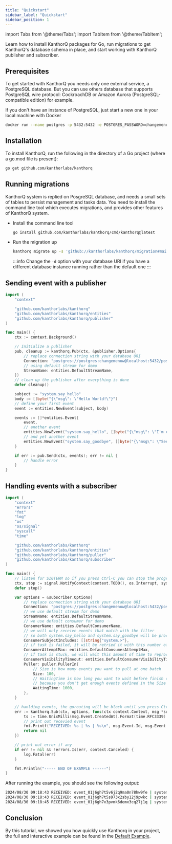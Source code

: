 ```yaml
---
title: "Quickstart"
sidebar_label: "Quickstart"
sidebar_position: 1
---
```


import Tabs from '@theme/Tabs';
import TabItem from '@theme/TabItem';

Learn how to install KanthorQ packages for Go, run migrations to get KanthorQ's database schema in place, and start working with KanthorQ publisher and subscriber.

## Prerequisites

To get started with KanthorQ you needs only one external service, a PostgreSQL database. But you can use others database that supports PostgreSQL wire protocol: CockroachDB or Amazon Aurora (PostgreSQL-compatible edition) for example.

If you don't have an instance of PostgreSQL, just start a new one in your local machine with Docker

```bash
docker run --name postgres -p 5432:5432 -e POSTGRES_PASSWORD=changemenow -d postgres:16
```

## Installation

To install KanthorQ, run the following in the directory of a Go project (where a go.mod file is present):

```bash
go get github.com/kanthorlabs/kanthorq
```

## Running migrations

KanthorQ system is replied on PosgreSQL database, and needs a small sets of tables to persist management and tasks data. You need to install the command line tool which executes migrations, and provides other features of KanthorQ system.

- Install the command line tool

  ```bash
  go install github.com/kanthorlabs/kanthorq/cmd/kanthorq@latest
  ```

- Run the migration up

  ```bash
  kanthorq migrate up -s 'github://kanthorlabs/kanthorq/migration#main' -d 'postgres://postgres:changemenow@localhost:5432/postgres?sslmode=disable'
  ```

  :::info
  Change the `-d` option with your database URI if you have a different database instance running rather than the default one
  :::

## Sending event with a publisher

```go
import (
	"context"

	"github.com/kanthorlabs/kanthorq"
	"github.com/kanthorlabs/kanthorq/entities"
	"github.com/kanthorlabs/kanthorq/publisher"
)

func main() {
	ctx := context.Background()

	// Initialize a publisher
	pub, cleanup := kanthorq.Pub(ctx, &publisher.Options{
		// replace connection string with your database URI
		Connection: "postgres://postgres:changemenow@localhost:5432/postgres?sslmode=disable",
		// using default stream for demo
		StreamName: entities.DefaultStreamName,
	})
	// clean up the publisher after everything is done
	defer cleanup()

	subject := "system.say_hello"
	body := []byte("{\"msg\": \"Hello World!\"}")
	// define your first event
	event := entities.NewEvent(subject, body)

	events := []*entities.Event{
		event,
		// another event
		entities.NewEvent("system.say_hello", []byte("{\"msg\": \"I'm comming!\"}")),
		// and yet another event
		entities.NewEvent("system.say_goodbye", []byte("{\"msg\": \"See you!!\"}")),
	}

	if err := pub.Send(ctx, events); err != nil {
		// handle error
	}
}
```

## Handling events with a subscriber

```go
import (
	"context"
	"errors"
	"fmt"
	"log"
	"os"
	"os/signal"
	"syscall"
	"time"

	"github.com/kanthorlabs/kanthorq"
	"github.com/kanthorlabs/kanthorq/entities"
	"github.com/kanthorlabs/kanthorq/puller"
	"github.com/kanthorlabs/kanthorq/subscriber"
)

func main() {
	// listen for SIGTERM so if you press Ctrl-C you can stop the program
	ctx, stop := signal.NotifyContext(context.TODO(), os.Interrupt, syscall.SIGINT, syscall.SIGTERM)
	defer stop()

	var options = &subscriber.Options{
		// replace connection string with your database URI
		Connection: "postgres://postgres:changemenow@localhost:5432/postgres?sslmode=disable",
		// we use default stream for demo
		StreamName: entities.DefaultStreamName,
		// we use default consumer for demo
		ConsumerName: entities.DefaultConsumerName,
		// we will only receive events that match with the filter
		// so both system.say_hello and system.say_goodbye will be processed
		ConsumerSubjectIncludes: []string{"system.>"},
		// if task is failed, it will be retried it with this number of times
		ConsumerAttemptMax: entities.DefaultConsumerAttemptMax,
		// if task is stuck, we will wait this amount of time to reprocess it
		ConsumerVisibilityTimeout: entities.DefaultConsumerVisibilityTimeout,
		Puller: puller.PullerIn{
			// Size is how many events you want to pull at one batch
			Size: 100,
			// WaitingTime is how long you want to wait before finish current batch
			// because you don't get enough events defined in the Size attribute
			WaitingTime: 1000,
		},
	}

	// hanlding events, the gorouting will be block until you press Ctrl-C
	err := kanthorq.Sub(ctx, options, func(ctx context.Context, msg *subscriber.Message) error {
		ts := time.UnixMilli(msg.Event.CreatedAt).Format(time.RFC3339)
		// print out recevied event
		fmt.Printf("RECEIVED: %s | %s | %s\n", msg.Event.Id, msg.Event.Subject, ts)
		return nil
	})

	// print out error if any
	if err != nil && !errors.Is(err, context.Canceled) {
		log.Fatal(err)
	}

	fmt.Println("----- END OF EXAMPLE ------")
}
```

After running the example, you should see the following output:

```bash
2024/08/30 09:18:43 RECEIVED: event_01j6gh7t5v6j2q9ma0n78hw9fe | system.say_hello | 2024-08-30T09:18:42+07:00
2024/08/30 09:18:43 RECEIVED: event_01j6gh7t5s973x2sby12j9pwkc | system.say_hello | 2024-08-30T09:18:42+07:00
2024/08/30 09:18:45 RECEIVED: event_01j6gh7x3pvmk6demx3cq27j1q | system.say_goodbye | 2024-08-30T09:18:45+07:00
```

## Conclusion

By this tutorial, we showed you how quickly use Kanthorq in your project, the full and interactive example can be found in the [Default Example](https://github.com/kanthorlabs/kanthorq/blob/main/example/default/main.go).
